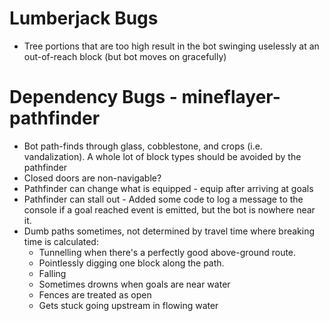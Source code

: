 # Lumberjack Bugs
* Tree portions that are too high result in the bot swinging uselessly at an out-of-reach block (but bot moves on gracefully)

# Dependency Bugs - mineflayer-pathfinder
* Bot path-finds through glass, cobblestone, and crops (i.e. vandalization). A whole lot of block types should be avoided by the pathfinder
* Closed doors are non-navigable?
* Pathfinder can change what is equipped - equip after arriving at goals
* Pathfinder can stall out - Added some code to log a message to the console if a goal reached event is emitted, but the bot is nowhere near it.
* Dumb paths sometimes, not determined by travel time where breaking time is calculated:
	* Tunnelling when there's a perfectly good above-ground route.
	* Pointlessly digging one block along the path.
	* Falling
	* Sometimes drowns when goals are near water
	* Fences are treated as open
	* Gets stuck going upstream in flowing water